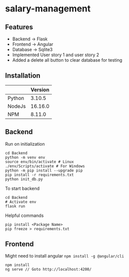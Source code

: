 # salary-management

## Features
- Backend -> Flask
- Frontend -> Angular
- Database -> Sqlite3
- Implemented User story 1 and user story 2
- Added a delete all button to clear database for testing


## Installation
| | Version |
| --- | --- |
| Python | 3.10.5 |
| NodeJs | 16.16.0 |
| NPM | 8.11.0 |

## Backend
Run on initialization
```
cd Backend
python -m venv env
source env/bin/activate # Linux
./env/Scripts/activate # For Windows
python -m pip install --upgrade pip
pip install -r requirements.txt
python init_db.py
```

To start backend
```
cd Backend
# Activate env
flask run
```

Helpful commands
```
pip install <Package Name>
pip freeze > requirements.txt
```

## Frontend

Might need to install angular
`npm install -g @angular/cli`

```
npm install
ng serve // Goto http://localhost:4200/
```
